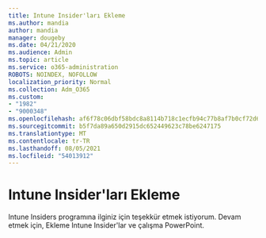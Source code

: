 ```yaml
---
title: Intune Insider'ları Ekleme
ms.author: mandia
author: mandia
manager: dougeby
ms.date: 04/21/2020
ms.audience: Admin
ms.topic: article
ms.service: o365-administration
ROBOTS: NOINDEX, NOFOLLOW
localization_priority: Normal
ms.collection: Adm_O365
ms.custom:
- "1982"
- "9000348"
ms.openlocfilehash: af6f78c06dbf58bdc8a8114b718c1ecfb94c77b8af7b0cf72d6a96e16dc17c40
ms.sourcegitcommit: b5f7da89a650d2915dc652449623c78be6247175
ms.translationtype: MT
ms.contentlocale: tr-TR
ms.lasthandoff: 08/05/2021
ms.locfileid: "54013912"
---
```

# <a name="intune-insiders-onboarding"></a>Intune Insider'ları Ekleme

Intune Insiders programına ilginiz için teşekkür etmek istiyorum. Devam etmek için, Ekleme Intune Insider'lar ve çalışma PowerPoint.
